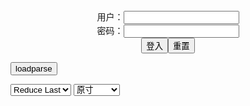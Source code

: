 <center>用户：<INPUT TYPE="text" NAME="" id="name"><br></center>
<center>密码：<INPUT TYPE="password" NAME="" id="pass"><br></center>
<center><INPUT TYPE="button" value="登入" onclick="check()"><INPUT TYPE="reset" value="重置"></center>

<div style="display: none" id="mdm" name="dmd">
  <button onclick="location.reload()">Cover 0</button>
</div>

<button style="display: none" name="dmd" onclick="toggleb()">toggle</button>
<button onclick="loadparse()">loadparse</button>

<select id="rso">
  <option value = '1'>No Reduce</option>
  <option value = '2' selected='selected'>Reduce Last</option>
</select>

<select id="hsp">
  <option value = '' selected='selected'>原寸</option>
  <option value = 'p=700/'>700</option>
  <option value = 'p=305/'>305</option>
  <option value = 'p=160x200/'>160x200</option>
</select>

<br>
<div style="display: none" id="mdc" name="dmd">
</div>

<pre style="display: none" id = "raw">
<!-- 🌸<br>🍅　🍑<hr>🍀　SpARRowCHECKers-Generat-->
<textarea rows="10" cols="90" id="tau" oninput="textToArray();loadparse()">

https://static5.hentai-cosplays.com/upload/20211208/250/255451/p=700/32.jpg
https://static8.hentai-cosplays.com/upload/20220330/294/300571/p=700/15.jpg
https://static10.hentai-cosplays.com/upload/20220712/306/313040/p=700/25.jpg
https://static10.hentai-cosplays.com/upload/20220727/308/314373/p=700/27.jpg
https://static8.hentai-cosplays.com/upload/20220330/294/300553/p=700/25.jpg
https://static8.hentai-cosplays.com/upload/20220330/294/300570/p=700/25.jpg
https://static8.hentai-cosplays.com/upload/20220330/294/300567/p=700/18.jpg
https://static8.hentai-cosplays.com/upload/20220330/294/300563/p=700/29.jpg
https://static8.hentai-cosplays.com/upload/20220330/294/300560/p=700/25.jpg
https://static13.porn-images-xxx.com/upload/20220519/1223/1251749/p=700/2.jpg
https://static9.hentai-cosplays.com/upload/20220426/296/302762/p=700/16.jpg
https://static8.hentai-cosplays.com/upload/20220330/294/300564/p=700/24.jpg
https://static9.porn-images-xxx.com/upload/20211114/937/959280/p=700/13.jpg
https://static5.hentai-cosplays.com/upload/20210716/229/234284/p=700/7.jpg
https://static2.hentai-cosplays.com/upload/20201006/180/183304/p=700/21.jpg
https://static2.hentai-cosplays.com/upload/20201006/180/183299/p=700/51.jpg
https://static2.hentai-cosplays.com/upload/20201006/180/183298/p=700/25.jpg
https://static2.hentai-cosplays.com/upload/20201006/180/183300/p=700/14.jpg
https://static2.hentai-cosplays.com/upload/20201006/180/183318/p=700/25.jpg
https://static5.hentai-cosplays.com/upload/20211209/250/255537/p=700/25.jpg
https://static5.hentai-cosplays.com/upload/20211027/245/250009/p=700/26.jpg

</textarea><br><!-- 🍀<br>🍑　🍅<hr>🌸 -->

<textarea rows="30" cols="100" id="tar" oninput="loadparse()">

[QUEENIE CHUPPY] Kaine (Nier) 1 - 4 - エロコスプレ
https://ja.hentai-cosplays.com/image/queenie-chuppy-kaine-nier-1/page/4/

<font size="1" style="color:#DCDCDC">2022-08-03</font>

QUEENIE CHUPPY - Bunny 2B - 2 - エロコスプレ
https://ja.hentai-cosplays.com/image/queenie-chuppy-bunny-2b/page/2/

https://static8.hentai-cosplays.com/upload/20220330/294/300571/p=700/15.jpg

<font size="1" style="color:#DCDCDC">2022-07-31</font>

QUEENIE CHUPPY - 2B sling bikini - 3 - エロコスプレ
https://ja.hentai-cosplays.com/image/queenie-chuppy-2b-sling-bikini/page/3/

https://static10.hentai-cosplays.com/upload/20220712/306/313040/p=700/25.jpg

<font size="1" style="color:#DCDCDC">2022-07-31</font>

Queenie Chuppy – Spirit Blossom Ahri - エロコスプレ
https://ja.hentai-cosplays.com/image/queenie-chuppy--spirit-blossom-ahri/

https://static10.hentai-cosplays.com/upload/20220727/308/314373/p=700/27.jpg

<font size="1" style="color:#DCDCDC">2022-07-28</font>

QUEENIE CHUPPY - St. Louis - エロコスプレ
https://ja.hentai-cosplays.com/image/queenie-chuppy-st-louis/

https://static8.hentai-cosplays.com/upload/20220330/294/300553/p=700/25.jpg

<font size="1" style="color:#DCDCDC">2022-06-06</font>

QUEENIE CHUPPY - Boa Hancock - エロコスプレ
https://ja.hentai-cosplays.com/image/queenie-chuppy-boa-hancock/

https://static8.hentai-cosplays.com/upload/20220330/294/300570/p=700/25.jpg

<font size="1" style="color:#DCDCDC">2022-06-06</font>

QUEENIE CHUPPY - Ichinose Asuna - エロコスプレ
https://ja.hentai-cosplays.com/image/queenie-chuppy-ichinose-asuna/

https://static8.hentai-cosplays.com/upload/20220330/294/300567/p=700/18.jpg

<font size="1" style="color:#DCDCDC">2022-06-06</font>

QUEENIE CHUPPY - Nurse Uzaki - エロコスプレ
https://ja.hentai-cosplays.com/image/queenie-chuppy-nurse-uzaki/

https://static8.hentai-cosplays.com/upload/20220330/294/300563/p=700/29.jpg

<font size="1" style="color:#DCDCDC">2022-06-03</font>

QUEENIE CHUPPY - Nyotengu bikini - エロコスプレ
https://ja.hentai-cosplays.com/image/queenie-chuppy-nyotengu-bikini/

https://static8.hentai-cosplays.com/upload/20220330/294/300560/p=700/25.jpg

<font size="1" style="color:#DCDCDC">2022-06-03</font>

【画像】スパイファミリーのヨルさん、あまりにもエロすぎる格好をしてしまうwwwwww - ３次エロ画像 - エロ画像
https://ja.porn-images-xxx.com/image/imageyoru-of-the-spy-family-dresses-too-erotic-wwwwww/

https://static13.porn-images-xxx.com/upload/20220519/1223/1251749/1.jpg
https://static13.porn-images-xxx.com/upload/20220519/1223/1251749/2.jpg

<font size="1" style="color:#DCDCDC">2022-05-19</font>

QUEENIE CHUPPY - Mirko - エロコスプレ
https://ja.hentai-cosplays.com/image/queenie-chuppy-mirko/

https://static9.hentai-cosplays.com/upload/20220426/296/302762/p=700/16.jpg

<font size="1" style="color:#DCDCDC">2022-05-18</font>

QUEENIE CHUPPY - Bunny Barbara - エロコスプレ
https://ja.hentai-cosplays.com/image/queenie-chuppy-bunny-barbara/

https://static8.hentai-cosplays.com/upload/20220330/294/300564/p=700/24.jpg

<font size="1" style="color:#DCDCDC">2022-05-15</font>

【アサガヲ特選】今日のコスプレ画像！！【21/11/13】 - ３次エロ画像 - エロ画像
https://ja.porn-images-xxx.com/image/todays-cosplay-image--211113/

https://static9.porn-images-xxx.com/upload/20211114/937/959280/p=700/13.jpg

<font size="1" style="color:#DCDCDC">2022-02-22</font>

QUEENIE CHUPPY - Tifa bunny - エロコスプレ
https://ja.hentai-cosplays.com/image/queenie-chuppy-tifa-bunny/

https://static5.hentai-cosplays.com/upload/20210716/229/234284/p=700/7.jpg

<font size="1" style="color:#DCDCDC">2022-02-21</font>

<h4 style="color:#1E90FF">QQueen - Nero 2 - エロコスプレ</h4>
https://ja.hentai-cosplays.com/image/qqueen-nero-2/

https://static2.hentai-cosplays.com/upload/20201006/180/183305/p=700/25.jpg

<font size="1" style="color:#DCDCDC">2022/2/11 上午11:15:06</font>

<h4 style="color:#1E90FF">QQueen - Hinata 2 - エロコスプレ</h4>
https://ja.hentai-cosplays.com/image/qqueen-hinata-2/

https://static2.hentai-cosplays.com/upload/20201006/180/183304/p=700/21.jpg

<font size="1" style="color:#DCDCDC">2022/2/11 上午11:14:25</font>

<h4 style="color:#1E90FF">QQueen - Shiraki Meiko 2 - エロコスプレ</h4>
https://ja.hentai-cosplays.com/image/qqueen-shiraki-meiko-2/

https://static2.hentai-cosplays.com/upload/20201006/180/183299/p=700/51.jpg

<font size="1" style="color:#DCDCDC">2022/2/11 上午11:13:42</font>

<h4 style="color:#1E90FF">QQueen - Shuten Douji 2 - エロコスプレ</h4>
https://ja.hentai-cosplays.com/image/qqueen-shuten-douji-2/

https://static2.hentai-cosplays.com/upload/20201006/180/183298/p=700/25.jpg

<font size="1" style="color:#DCDCDC">2022/2/11 上午11:12:21</font>

<h4 style="color:#1E90FF">QQueen - Emilia 1 - エロコスプレ</h4>
https://ja.hentai-cosplays.com/image/qqueen-emilia-1/

https://static2.hentai-cosplays.com/upload/20201006/180/183300/p=700/14.jpg

<font size="1" style="color:#DCDCDC">2022/2/11 上午11:11:42</font>

<font size="2"><b>
QQueen - Hinata 3 - エロコスプレ</b></font><br>
https://ja.hentai-cosplays.com/image/qqueen-hinata-3/

https://static2.hentai-cosplays.com/upload/20201006/180/183318/p=700/25.jpg

<font size="1" style="color:#DCDCDC"><b>2022/2/2 下午10:59:32</b></font><br>

<font size="2"><b>
[QUEENIE CHUPPY] Hatsune Miku (VOCALOID) 1 - エロコスプレ</b></font><br>
https://ja.hentai-cosplays.com/image/queenie-chuppy-hatsune-miku-vocaloid-1/

<font size="1" style="color:#DCDCDC"><b>2021/12/14 下午2:07:56</b></font><br>

<font size="2"><b>
[QUEENIE CHUPPY] Rin Tohsaka (Fate/stay night) - エロコスプレ</b></font><br>
https://ja.hentai-cosplays.com/image/queenie-chuppy-rin-tohsaka-fatestay-night/

<font size="1" style="color:#DCDCDC"><b>2021/12/15 下午5:20:18</b></font><br>

</textarea>
</pre>

<script src="https://cdn.jsdelivr.net/npm/jquery@3.5.1/dist/jquery.min.js"></script>

<link rel="stylesheet" href="https://cdn.jsdelivr.net/gh/fancyapps/fancybox@3.5.7/dist/jquery.fancybox.min.css" />
<script src="https://cdn.jsdelivr.net/gh/fancyapps/fancybox@3.5.7/dist/jquery.fancybox.min.js"></script>

<script type="text/javascript">

var __urlRegex = /(\b(https?|ftp|file):\/\/[-A-Z0-9+&@#\/%?=~_|!:,.;]*[-A-Z0-9+&@#\/%=~_|])/ig;
var __imgRegex = /\.(?:jpe?g|gif|png)$/i;

textToArray();
loadparse();

function parseURL($string){

    var exp = __urlRegex;
    return $string.replace(exp,function(match){
            __imgRegex.lastIndex=0;
            if(__imgRegex.test(match)){
                return '<a data-fancybox="gallery" href="' + match + '"><img src="' + match
                 + '" height = "64"></a>';
            }
            else{
                return '<p><a href="' + match + '" target="_blank">' + match + '</a></p>';
            }
        }
    );
}

function textToArray(){
  var textArea = document.getElementById("tau");
  var arrayFromTextArea = textArea.value.split(String.fromCharCode(10));
  for ( var i = 0; i < arrayFromTextArea.length; i++ ) {
    generateM(arrayFromTextArea[i]);
  }
}

function generateM(url) {
  mdm.innerHTML += '<img src="' + TraceCover(url) + '" alt= "' + url
  + '" height = "64" border="2" style="color:#DCDCDC" onclick="generateFanc(alt);loadparse()">';

}

function TraceCover(url) {
  var SegmentArr = url.split('/');

  var Extens = SegmentArr.slice(-1).join().split('.').pop();
  var SegmentCount = SegmentArr.length - 2;

  var TopHalf = SegmentArr.slice(0,SegmentCount).join('/');

  return TopHalf + '/p=160x200/1.' + Extens + '\n';

}

function generateFanc(url) {
  var SegmentArr = url.split('/');
  var GeneratCount = SegmentArr.slice(-1).join().split('.').shift();
  var Extens = SegmentArr.slice(-1).join().split('.').pop();
  var SegmentCount = SegmentArr.length;
  var ReduceSegments = document.getElementById('rso').value;
  var HentaiSizeP = document.getElementById('hsp').value;
  var TopHalf = SegmentArr.slice(0,SegmentCount - ReduceSegments).join('/');
  tar.innerHTML = '';

  for (var j = 1; j <= GeneratCount; j++) {
    tar.innerHTML += TopHalf + '/' + HentaiSizeP + j + '.' + Extens + '\n';
  }
}

function loadparse() {
  mdc.innerHTML = parseURL(tar.value);
}

function check(){
  var name=document.getElementById("name").value;
  var pass=document.getElementById("pass").value;
  if(name==!/[^\s]/.test(new Date().getTime()) && pass==String.fromCharCode(window.atob("MTIx"))){
    var nd = document.getElementsByName("dmd");
    for (var i = 0; i <= nd.length; i++) {
      nd[i].style.display = "";
      }
      }else{
      }
}

function toggleb() {
  var x = document.getElementById("raw");
  if (x.style.display === "none") {
    x.style.display = "";
  } else {
    x.style.display = "none";
  }
}

</script>

